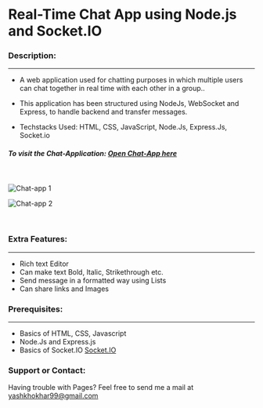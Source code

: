 # Real-Time Chat App using Node.js and Socket.IO


### Description:
* * *
- A web application used for chatting purposes in which multiple users can chat together in real time with each other in a group..

- This application has been structured using NodeJs, WebSocket and Express, to handle backend and transfer messages.

- Techstacks Used: HTML, CSS, JavaScript, Node.Js, Express.Js, Socket.io

##### To visit the Chat-Application: [Open Chat-App here](https://chat-in-real-time.herokuapp.com/)

<br>

![Chat-app 1](https://user-images.githubusercontent.com/72182045/171355892-97404d20-c193-433e-be87-6ba4b6d71a94.png)

![Chat-app 2](https://user-images.githubusercontent.com/72182045/171356223-2f654bf6-ed0e-4269-8fb3-a240e9e4ac38.png)

<br>

### Extra Features:
* * *
- Rich text Editor
- Can make text Bold, Italic, Strikethrough etc.
- Send message in a formatted way using Lists
- Can share links and Images 

### Prerequisites:
* * *
- Basics of HTML, CSS, Javascript
- Node.Js and Express.js
- Basics of Socket.IO [Socket.IO](https://socket.io/)

### Support or Contact:

Having trouble with Pages? Feel free to send me a mail at yashkhokhar99@gmail.com
